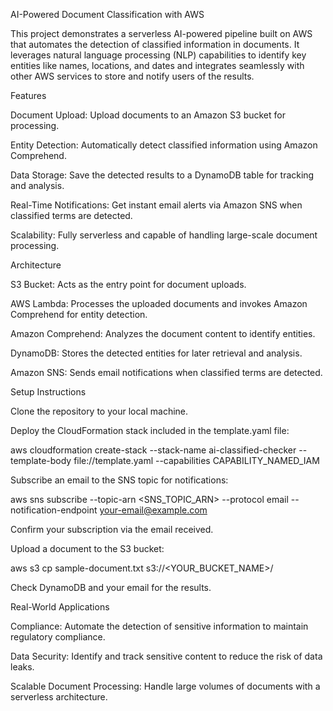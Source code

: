 AI-Powered Document Classification with AWS

This project demonstrates a serverless AI-powered pipeline built on AWS that automates the detection of classified information in documents. It leverages natural language processing (NLP) capabilities to identify key entities like names, locations, and dates and integrates seamlessly with other AWS services to store and notify users of the results.

Features

Document Upload: Upload documents to an Amazon S3 bucket for processing.

Entity Detection: Automatically detect classified information using Amazon Comprehend.

Data Storage: Save the detected results to a DynamoDB table for tracking and analysis.

Real-Time Notifications: Get instant email alerts via Amazon SNS when classified terms are detected.

Scalability: Fully serverless and capable of handling large-scale document processing.

Architecture

S3 Bucket: Acts as the entry point for document uploads.

AWS Lambda: Processes the uploaded documents and invokes Amazon Comprehend for entity detection.

Amazon Comprehend: Analyzes the document content to identify entities.

DynamoDB: Stores the detected entities for later retrieval and analysis.

Amazon SNS: Sends email notifications when classified terms are detected.

Setup Instructions

Clone the repository to your local machine.

Deploy the CloudFormation stack included in the template.yaml file:

aws cloudformation create-stack --stack-name ai-classified-checker --template-body file://template.yaml --capabilities CAPABILITY_NAMED_IAM

Subscribe an email to the SNS topic for notifications:

aws sns subscribe --topic-arn <SNS_TOPIC_ARN> --protocol email --notification-endpoint your-email@example.com

Confirm your subscription via the email received.

Upload a document to the S3 bucket:

aws s3 cp sample-document.txt s3://<YOUR_BUCKET_NAME>/

Check DynamoDB and your email for the results.

Real-World Applications

Compliance: Automate the detection of sensitive information to maintain regulatory compliance.

Data Security: Identify and track sensitive content to reduce the risk of data leaks.

Scalable Document Processing: Handle large volumes of documents with a serverless architecture.
